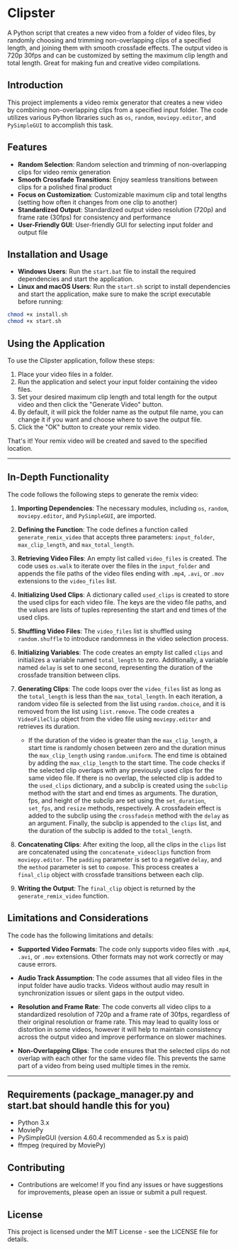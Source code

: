 # Clipster

A Python script that creates a new video from a folder of video files, by randomly choosing and trimming non-overlapping clips of a specified length, and joining them with smooth crossfade effects. The output video is 720p 30fps and can be customized by setting the maximum clip length and total length. Great for making fun and creative video compilations.

## Introduction

This project implements a video remix generator that creates a new video by combining non-overlapping clips from a specified input folder. The code utilizes various Python libraries such as `os`, `random`, `moviepy.editor`, and `PySimpleGUI` to accomplish this task.

## Features

- **Random Selection**: Random selection and trimming of non-overlapping clips for video remix generation
- **Smooth Crossfade Transitions**: Enjoy seamless transitions between clips for a polished final product
- **Focus on Customization**: Customizable maximum clip and total lengths (setting how often it changes from one clip to another)
- **Standardized Output**: Standardized output video resolution (720p) and frame rate (30fps) for consistency and performance
- **User-Friendly GUI**: User-friendly GUI for selecting input folder and output file

## Installation and Usage
- **Windows Users**: Run the `start.bat` file to install the required dependencies and start the application.
- **Linux and macOS Users**: Run the `start.sh` script to install dependencies and start the application, make sure to make the script executable before running:
```bash
chmod +x install.sh
chmod +x start.sh
```

## Using the Application

To use the Clipster application, follow these steps:

1. Place your video files in a folder.
2. Run the application and select your input folder containing the video files.
3. Set your desired maximum clip length and total length for the output video and then click the "Generate Video" button.
4. By default, it will pick the folder name as the output file name, you can change it if you want and choose where to save the output file.
5. Click the "OK" button to create your remix video.

That's it! Your remix video will be created and saved to the specified location.

---

## In-Depth Functionality

The code follows the following steps to generate the remix video:

1. **Importing Dependencies**: The necessary modules, including `os`, `random`, `moviepy.editor`, and `PySimpleGUI`, are imported.

2. **Defining the Function**: The code defines a function called `generate_remix_video` that accepts three parameters: `input_folder`, `max_clip_length`, and `max_total_length`.

3. **Retrieving Video Files**: An empty list called `video_files` is created. The code uses `os.walk` to iterate over the files in the `input_folder` and appends the file paths of the video files ending with `.mp4`, `.avi`, or `.mov` extensions to the `video_files` list.

4. **Initializing Used Clips**: A dictionary called `used_clips` is created to store the used clips for each video file. The keys are the video file paths, and the values are lists of tuples representing the start and end times of the used clips.

5. **Shuffling Video Files**: The `video_files` list is shuffled using `random.shuffle` to introduce randomness in the video selection process.

6. **Initializing Variables**: The code creates an empty list called `clips` and initializes a variable named `total_length` to zero. Additionally, a variable named `delay` is set to one second, representing the duration of the crossfade transition between clips.

7. **Generating Clips**: The code loops over the `video_files` list as long as the `total_length` is less than the `max_total_length`. In each iteration, a random video file is selected from the list using `random.choice`, and it is removed from the list using `list.remove`. The code creates a `VideoFileClip` object from the video file using `moviepy.editor` and retrieves its duration.

   - If the duration of the video is greater than the `max_clip_length`, a start time is randomly chosen between zero and the duration minus the `max_clip_length` using `random.uniform`. The end time is obtained by adding the `max_clip_length` to the start time. The code checks if the selected clip overlaps with any previously used clips for the same video file. If there is no overlap, the selected clip is added to the `used_clips` dictionary, and a subclip is created using the `subclip` method with the start and end times as arguments. The duration, fps, and height of the subclip are set using the `set_duration`, `set_fps`, and `resize` methods, respectively. A crossfadein effect is added to the subclip using the `crossfadein` method with the `delay` as an argument. Finally, the subclip is appended to the `clips` list, and the duration of the subclip is added to the `total_length`.

8. **Concatenating Clips**: After exiting the loop, all the clips in the `clips` list are concatenated using the `concatenate_videoclips` function from `moviepy.editor`. The `padding` parameter is set to a negative `delay`, and the `method` parameter is set to `compose`. This process creates a `final_clip` object with crossfade transitions between each clip.

9. **Writing the Output**: The `final_clip` object is returned by the `generate_remix_video` function.

## Limitations and Considerations

The code has the following limitations and details:

- **Supported Video Formats**: The code only supports video files with `.mp4`, `.avi`, or `.mov` extensions. Other formats may not work correctly or may cause errors.

- **Audio Track Assumption**: The code assumes that all video files in the input folder have audio tracks. Videos without audio may result in synchronization issues or silent gaps in the output video.

- **Resolution and Frame Rate**: The code converts all video clips to a standardized resolution of 720p and a frame rate of 30fps, regardless of their original resolution or frame rate. This may lead to quality loss or distortion in some videos, however it will help to maintain consistency across the output video and improve performance on slower machines.

- **Non-Overlapping Clips**: The code ensures that the selected clips do not overlap with each other for the same video file. This prevents the same part of a video from being used multiple times in the remix.

---

## Requirements (package_manager.py and start.bat should handle this for you)

- Python 3.x
- MoviePy
- PySimpleGUI (version 4.60.4 recommended as 5.x is paid)
- ffmpeg (required by MoviePy)

## Contributing
- Contributions are welcome! If you find any issues or have suggestions for improvements, please open an issue or submit a pull request.

## License
This project is licensed under the MIT License - see the LICENSE file for details.